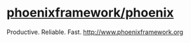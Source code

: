 # [phoenixframework/phoenix](https://github.com/phoenixframework/phoenix)

Productive. Reliable. Fast. http://www.phoenixframework.org
